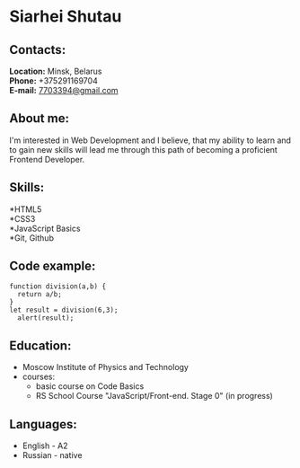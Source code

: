 # Siarhei Shutau

## Contacts:

**Location:** Minsk, Belarus  
**Phone:** +375291169704  
**E-mail:** 7703394@gmail.com

## About me:

I'm interested in Web Development and I believe, that my ability to learn and to gain new skills will lead me through this path of becoming a proficient Frontend Developer.

## Skills:

*HTML5  
*CSS3  
*JavaScript Basics  
*Git, Github

## Code example:

```
function division(a,b) {
  return a/b;
}
let result = division(6,3);
  alert(result);
```

## Education:

- Moscow Institute of Physics and Technology
- courses:
  - basic course on Code Basics
  - RS School Course "JavaScript/Front-end. Stage 0" (in progress)

## Languages:

- English - A2
- Russian - native
